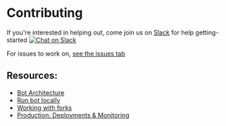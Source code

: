 # Contributing

If you're interested in helping out, come join us on [Slack](https://join.slack.com/t/all-contributors/shared_invite/enQtNTE3ODMyMTA4NTk0LTUwZDMxZGZkMmViMzYzYzk2YTM2NjRkZGM5Yzc0ZTc5NmYzNWY3Y2Q0ZTY3ZmFhZDgyY2E3ZmIzNWQwMTUxZmE) for help getting-started [![Chat on Slack](https://img.shields.io/badge/slack-join-ff69b4.svg)](https://join.slack.com/t/all-contributors/shared_invite/enQtNTE3ODMyMTA4NTk0LTUwZDMxZGZkMmViMzYzYzk2YTM2NjRkZGM5Yzc0ZTc5NmYzNWY3Y2Q0ZTY3ZmFhZDgyY2E3ZmIzNWQwMTUxZmE)

For issues to work on, [see the issues tab](https://github.com/all-contributors/all-contributors-bot/issues)

## Resources:

-   [Bot Architecture](contributing/bot-architecture.md)
-   [Run bot locally](contributing/run-bot-locally.md)
-   [Working with forks](contributing/working-with-forks.md)
-   [Production: Deployments & Monitoring](contributing/deployments-and-monitoring.md)
